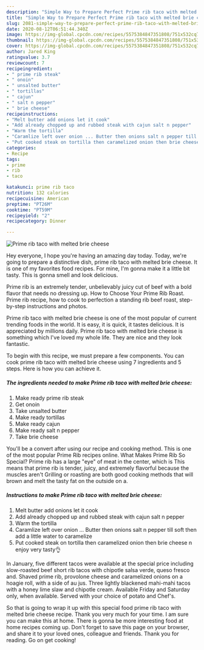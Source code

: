 ```yaml
---
description: "Simple Way to Prepare Perfect Prime rib taco with melted brie cheese"
title: "Simple Way to Prepare Perfect Prime rib taco with melted brie cheese"
slug: 2081-simple-way-to-prepare-perfect-prime-rib-taco-with-melted-brie-cheese
date: 2020-08-12T06:51:44.340Z
image: https://img-global.cpcdn.com/recipes/5575384847351808/751x532cq70/prime-rib-taco-with-melted-brie-cheese-recipe-main-photo.jpg
thumbnail: https://img-global.cpcdn.com/recipes/5575384847351808/751x532cq70/prime-rib-taco-with-melted-brie-cheese-recipe-main-photo.jpg
cover: https://img-global.cpcdn.com/recipes/5575384847351808/751x532cq70/prime-rib-taco-with-melted-brie-cheese-recipe-main-photo.jpg
author: Jared King
ratingvalue: 3.7
reviewcount: 7
recipeingredient:
- " prime rib steak"
- " onoin"
- " unsalted butter"
- " tortillas"
- " cajun"
- " salt n pepper"
- " brie cheese"
recipeinstructions:
- "Melt butter add onions let it cook"
- "Add already chopped up and rubbed steak with cajun salt n pepper"
- "Warm the tortilla"
- "Caramlize left over onion ... Butter then onions salt n pepper till soft then add a little water to caramelize"
- "Put cooked steak on tortilla then caramelized onion then brie cheese n enjoy very tasty👌"
categories:
- Recipe
tags:
- prime
- rib
- taco

katakunci: prime rib taco 
nutrition: 132 calories
recipecuisine: American
preptime: "PT26M"
cooktime: "PT59M"
recipeyield: "2"
recipecategory: Dinner

---
```



![Prime rib taco with melted brie cheese](https://img-global.cpcdn.com/recipes/5575384847351808/751x532cq70/prime-rib-taco-with-melted-brie-cheese-recipe-main-photo.jpg)

Hey everyone, I hope you're having an amazing day today. Today, we're going to prepare a distinctive dish, prime rib taco with melted brie cheese. It is one of my favorites food recipes. For mine, I'm gonna make it a little bit tasty. This is gonna smell and look delicious.

Prime rib is an extremely tender, unbelievably juicy cut of beef with a bold flavor that needs no dressing up. How to Choose Your Prime Rib Roast. Prime rib recipe, how to cook to perfection a standing rib beef roast, step-by-step instructions and photos.

Prime rib taco with melted brie cheese is one of the most popular of current trending foods in the world. It is easy, it is quick, it tastes delicious. It is appreciated by millions daily. Prime rib taco with melted brie cheese is something which I've loved my whole life. They are nice and they look fantastic.


To begin with this recipe, we must prepare a few components. You can cook prime rib taco with melted brie cheese using 7 ingredients and 5 steps. Here is how you can achieve it.

<!--inarticleads1-->

##### The ingredients needed to make Prime rib taco with melted brie cheese:

1. Make ready  prime rib steak
1. Get  onoin
1. Take  unsalted butter
1. Make ready  tortillas
1. Make ready  cajun
1. Make ready  salt n pepper
1. Take  brie cheese


You&#39;ll be a convert after using our recipe and cooking method. This is one of the most popular Prime Rib recipes online. What Makes Prime Rib So Special? Prime rib has a large &#34;eye&#34; of meat in the center, which is This means that prime rib is tender, juicy, and extremely flavorful because the muscles aren&#39;t Grilling or roasting are both good cooking methods that will brown and melt the tasty fat on the outside on a. 

<!--inarticleads2-->

##### Instructions to make Prime rib taco with melted brie cheese:

1. Melt butter add onions let it cook
1. Add already chopped up and rubbed steak with cajun salt n pepper
1. Warm the tortilla
1. Caramlize left over onion ... Butter then onions salt n pepper till soft then add a little water to caramelize
1. Put cooked steak on tortilla then caramelized onion then brie cheese n enjoy very tasty👌


In January, five different tacos were available at the special price including slow-roasted beef short rib tacos with chipotle salsa verde, queso fresco and. Shaved prime rib, provolone cheese and caramelized onions on a hoagie roll, with a side of au jus. Three lightly blackened mahi-mahi tacos with a honey lime slaw and chipotle cream. Available Friday and Saturday only, when available. Served with your choice of potato and Chef&#39;s. 

So that is going to wrap it up with this special food prime rib taco with melted brie cheese recipe. Thank you very much for your time. I am sure you can make this at home. There is gonna be more interesting food at home recipes coming up. Don't forget to save this page on your browser, and share it to your loved ones, colleague and friends. Thank you for reading. Go on get cooking!
